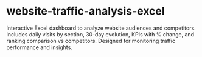 # website-traffic-analysis-excel
Interactive Excel dashboard to analyze website audiences and competitors. Includes daily visits by section, 30-day evolution, KPIs with % change, and ranking comparison vs competitors. Designed for monitoring traffic performance and insights.
